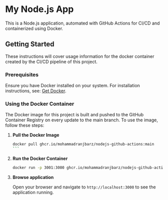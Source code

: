 # My Node.js App

This is a Node.js application, automated with GitHub Actions for CI/CD and containerized using Docker.

## Getting Started

These instructions will cover usage information for the docker container created by the CI/CD pipeline of this project.

### Prerequisites

Ensure you have Docker installed on your system. For installation instructions, see: [Get Docker](https://docs.docker.com/get-docker/).

### Using the Docker Container

The Docker image for this project is built and pushed to the GitHub Container Registry on every update to the main branch. To use the image, follow these steps:

1. **Pull the Docker Image**

   ```bash
   docker pull ghcr.io/mohammadranjbarz/nodejs-github-actions:main
   ‍‍‍```

2. **Run the Docker Container**

   ```bash
   docker run -p 3001:3000 ghcr.io/mohammadranjbarz/nodejs-github-actions:main
   ```

3. **Browse application**

   Open your browser and navigate to `http://localhost:3000` to see the application running.

